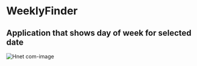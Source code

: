 # WeeklyFinder
## Application that shows day of week for selected date

![Hnet com-image](https://user-images.githubusercontent.com/63499146/115392397-32ffaa00-a1e9-11eb-9ea7-dadec0e50992.gif)
